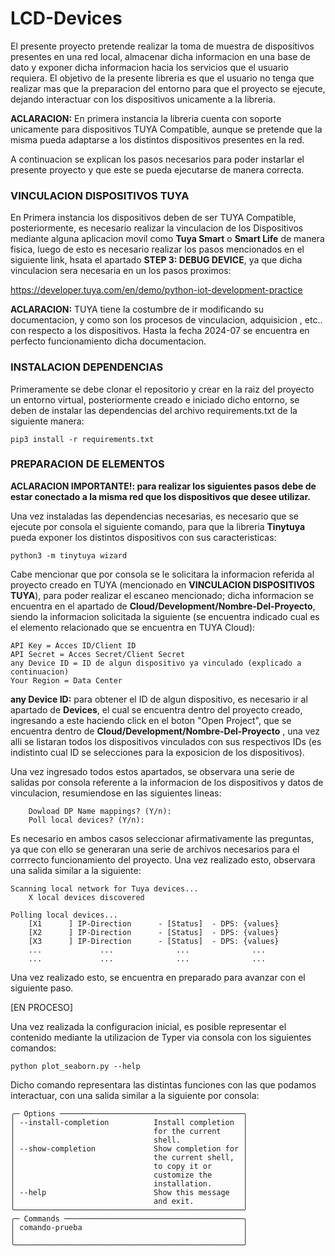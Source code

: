 # LCD-Devices

El presente proyecto pretende realizar la toma de muestra de dispositivos presentes en una red local, almacenar dicha
informacion en una base de dato y exponer dicha informacion hacia los servicios que el usuario requiera.
El objetivo de la presente libreria es que el usuario no tenga que realizar mas que la preparacion del entorno para que 
el proyecto se ejecute, dejando interactuar con los dispositivos unicamente a la libreria.

**ACLARACION:** En primera instancia la libreria cuenta con soporte unicamente para dispositivos TUYA Compatible, aunque
se pretende que la misma pueda adaptarse a los distintos dispositivos presentes en la red.

A continuacion se explican los pasos necesarios para poder instarlar el presente proyecto y que este se pueda ejecutarse de manera correcta.

### VINCULACION DISPOSITIVOS TUYA

En Primera instancia los dispositivos deben de ser TUYA Compatible, posteriormente, es necesario realizar la vinculacion de los Dispositivos mediante alguna aplicacion movil como
**Tuya Smart** o **Smart Life** de manera fisica, luego de esto es necesario realizar los pasos mencionados en el siguiente link, hsata el apartado 
**STEP 3: DEBUG DEVICE**, ya que dicha vinculacion sera necesaria en un los pasos proximos:

https://developer.tuya.com/en/demo/python-iot-development-practice

**ACLARACION:** TUYA tiene la costumbre de ir modificando su documentacion, y como son los procesos de vinculacion, adquisicion
, etc.. con respecto a los dispositivos. Hasta la fecha 2024-07 se encuentra en perfecto funcionamiento dicha documentacion.

### INSTALACION DEPENDENCIAS

Primeramente se debe clonar el repositorio y crear en la raiz del proyecto un entorno virtual, posteriormente creado e iniciado dicho entorno, 
se deben de instalar las dependencias del archivo requirements.txt de la siguiente manera:

`pip3 install -r requirements.txt`

### PREPARACION DE ELEMENTOS

**ACLARACION IMPORTANTE!: para realizar los siguientes pasos debe de estar conectado a la misma red que los dispositivos que desee utilizar.**

Una vez instaladas las dependencias necesarias, es necesario que se ejecute por consola el siguiente comando, para que
la libreria **Tinytuya** pueda exponer los distintos dispositivos con sus caracteristicas:

`python3 -m tinytuya wizard`

Cabe mencionar que por consola se le solicitara la informacion referida al proyecto creado en TUYA (mencionado en
**VINCULACION DISPOSITIVOS TUYA**), para poder realizar el escaneo mencionado; dicha informacion se encuentra
en el apartado de **Cloud/Development/Nombre-Del-Proyecto**, siendo la informacion solicitada la siguiente (se encuentra
indicado cual es el elemento relacionado que se encuentra en TUYA Cloud):

```
API Key = Acces ID/Client ID
API Secret = Acces Secret/Client Secret
any Device ID = ID de algun dispositivo ya vinculado (explicado a continuacion)
Your Region = Data Center
```

**any Device ID:** para obtener el ID de algun dispositivo, es necesario ir al apartado de **Devices**, el cual se encuentra
dentro del proyecto creado, ingresando a este haciendo click en el boton "Open Project", que se encuentra dentro de  **Cloud/Development/Nombre-Del-Proyecto**
, una vez alli se listaran todos los dispositivos vinculados con sus respectivos IDs (es indistinto cual ID se selecciones para la exposicion
de los dispositivos).

Una vez ingresado todos estos apartados, se observara una serie de salidas por consola referente a la informacion de los dispositivos y datos
de vinculacion, resumiendose en las siguientes lineas:
```
    Dowload DP Name mappings? (Y/n):
    Poll local devices? (Y/n):
```
Es necesario en ambos casos seleccionar afirmativamente las preguntas, ya que con ello se generaran una serie de archivos necesarios
para el corrrecto funcionamiento del proyecto. Una vez realizado esto, observara una salida similar a la siguiente:

```
Scanning local network for Tuya devices...
    X local devices discovered                         

Polling local devices...
    [X1      ] IP-Direction      - [Status]  - DPS: {values}
    [X2      ] IP-Direction      - [Status]  - DPS: {values}
    [X3      ] IP-Direction      - [Status]  - DPS: {values}
    ...             ...              ...              ...
    ...             ...              ...              ...
```

Una vez realizado esto, se encuentra en preparado para avanzar con el siguiente paso.

[EN PROCESO]

Una vez realizada la configuracion inicial, es posible representar el contenido mediante la utilizacion
de Typer via consola con los siguientes comandos:

```
python plot_seaborn.py --help
```

Dicho comando representara las distintas funciones con las que podamos interactuar, con una salida
similar a la siguiente por consola: 
 ```
╭─ Options ─────────────────────────────────────────╮
│ --install-completion          Install completion  │
│                               for the current     │
│                               shell.              │
│ --show-completion             Show completion for │
│                               the current shell,  │
│                               to copy it or       │
│                               customize the       │
│                               installation.       │
│ --help                        Show this message   │
│                               and exit.           │
╰───────────────────────────────────────────────────╯
╭─ Commands ────────────────────────────────────────╮
│ comando-prueba                                    │
│                                                   │
╰───────────────────────────────────────────────────╯
 ```


